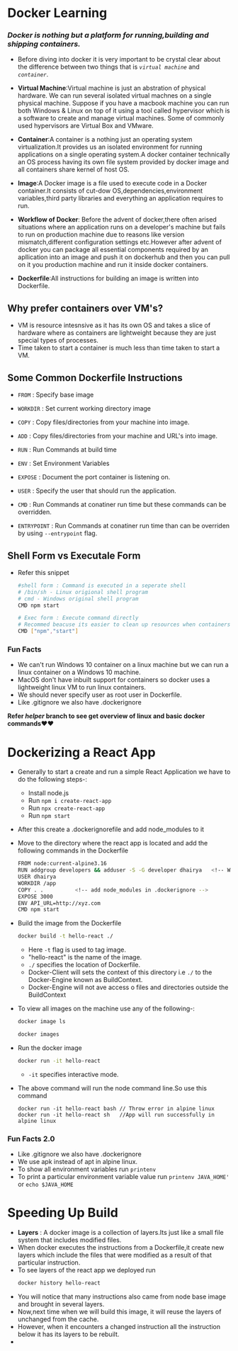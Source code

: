 # **Docker Learning**

### *Docker is nothing but a platform for running,building and shipping containers.*

- Before diving into docker it is very important to be crystal clear about the difference between two things that is *`virtual machine`* and *`container`*.

- **Virtual Machine**:Virtual machine is just an abstration of physical hardware. We can run several isolated virtual machnes on a single physical machine. Suppose if you have a macbook machine you can run both Windows & Linux on top of it using a tool called hypervisor which is a software to create and  manage virtual machines. Some of commonly used hypervisors are Virtual Box and VMware.

- **Container**:A container is a nothing just an operating system virtualization.It provides us an isolated environment for running applications on a single operating system.A docker container technically an OS process having its own file system provided by docker image and all containers share kernel of host OS.

- **Image**:A Docker image is a file used to execute code in a Docker container.It consists of cut-dow OS,dependencies,environment variables,third party libraries and everything an application requires to run.

- **Workflow of Docker**: Before the advent of docker,there often arised situations where an application runs on a developer's machine but fails to run on production machine due to reasons like version mismatch,different configuration settings etc.However after advent of docker you can package all essential components required by an apllication into an image and push it on dockerhub and then you can pull on it you production machine and run it inside docker containers.

- **Dockerfile**:All instructions for building an image is written into Dockerfile.

## Why prefer containers over VM's?

- VM is resource intesnsive as it has its own OS and takes a slice of hardware where as containers are lightweight because they are just special types of processes.
- Time taken to start a container is much less than time taken to start a VM.

## Some Common Dockerfile Instructions

- `FROM` : Specify base image
- `WORKDIR` : Set current working directory image
- `COPY` : Copy files/directories from your machine into image.
- `ADD` : Copy files/directories from your machine and URL's into image.

- `RUN` : Run Commands at build time
- `ENV` : Set Environment Variables
- `EXPOSE` : Document the port container is listening on.
- `USER` : Specify the user that should run the application.
- `CMD` : Run Commands at conatiner run time but these commands can be overridden.
- `ENTRYPOINT` : Run Commands at conatiner run time than can be overriden by using `--entrypoint` flag.

## Shell Form vs Executale Form

- Refer this snippet

    ```bash
    #shell form : Command is executed in a seperate shell 
    # /bin/sh - Linux origional shell program
    # cmd - Windows original shell program
    CMD npm start

    # Exec form : Execute command directly
    # Recommed beacuse its easier to clean up resources when containers stop
    CMD ["npm","start"]
    ```

### Fun Facts

- We can't run Windows 10 container on a linux machine but we can run a linux container on a Windows 10 machine.
- MacOS don't have inbuilt support for containers so docker uses a lightweight linux VM to run linux containers.
- We should never specify user as root user in Dockerfile.
- Like .gitignore we also have .dockerignore

**Refer *helper* branch to see get overview of linux and basic docker commands❤️❤️**

# Dockerizing a React App

- Generally to start a create and run a simple React Application we have to do the following steps-:
  
  - Install node.js
  - Run `npm i create-react-app`
  - Run `npx create-react-app`
  - Run `npm start`

- After this create a .dockerignorefile and add node_modules to it

- Move to the directory where the react app is located and add the following commands in the Dockerfile

  ```bash
  FROM node:current-alpine3.16
  RUN addgroup developers && adduser -S -G developer dhairya   <!-- We donot have useradd in alpine -->
  USER dhairya
  WORKDIR /app
  COPY . .          <!-- add node_modules in .dockerignore -->
  EXPOSE 3000
  ENV API_URL=http://xyz.com
  CMD npm start
  ```

- Build the image from the Dockerfile
  
  ```bash
  docker build -t hello-react ./
  ```

  - Here `-t` flag is used to tag image.
  - "hello-react" is the name of the image.
  - `./` specifies the location of Dockerfile.
  - Docker-Client will sets the context of this directory i.e `./` to the Docker-Engine known as BuildContext.
  - Docker-Engine will not ave access o files and directories outside the BuildContext

- To view all images on the machine use any of the following-:

  ```bash
  docker image ls
  ```

  ```bash
  docker images
  ```

- Run the docker image

  ```bash
  docker run -it hello-react
  ```

  - `-it` specifies interactive mode.

- The above command will run the node command line.So use this command

  ```
  docker run -it hello-react bash // Throw error in alpine linux 
  docker run -it hello-react sh   //App will run successfully in alpine linux 
  ```

### Fun Facts 2.0

- Like .gitignore we also have .dockerignore
- We use apk instead of apt in alpine linux.
- To show all environment variables run `printenv`
- To print a particular environment variable value run `printenv JAVA_HOME'` or `echo $JAVA_HOME`


# Speeding Up Build

- **Layers** : A docker image is a collection of layers.Its just like a small file system that includes modified files.
- When docker executes the instructions from a Dockerfile,it create new layers which include the files that were modified as a result of that particular instruction.
- To see layers of the react app we deployed run
  ```bash
  docker history hello-react
  ```
 - You will notice that many instructions also came from node base image and brought in several layers.
 - Now,next time when we will build this image, it will reuse the layers of unchanged from the cache.
 - However, when it encounters a changed instruction all the instruction below it has its layers to be rebuilt.
 -  